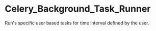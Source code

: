 # Celery_Background_Task_Runner
Run's specific user based tasks for time interval defined by the user.
